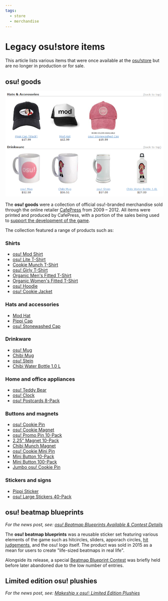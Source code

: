 ```yaml
---
tags:
  - store
  - merchandise
---
```


# Legacy osu!store items

This article lists various items that were once available at the [osu!store](https://osu.ppy.sh/store/listing) but are no longer in production or for sale.

## osu! goods

![osu! goods CafePress page](img/osu-goods.png)

The **osu! goods** were a collection of official osu!-branded merchandise sold through the online retailer [CafePress](https://en.wikipedia.org/wiki/CafePress) from 2009 – 2012. All items were printed and produced by CafePress, with a portion of the sales being used to [support the development of the game](https://osu.ppy.sh/store/listing).

The collection featured a range of products such as:

### Shirts

- [osu! Mod Shirt](https://web.archive.org/web/20120702093250/http://www.cafepress.com/osume.289786473)
- [osu! Lite T-Shirt](https://web.archive.org/web/20120702093250/http://www.cafepress.com/osume.288837174)
- [Cookie Munch T-Shirt](https://web.archive.org/web/20120702093250/http://www.cafepress.com/osume.288838261)
- [osu! Girly T-Shirt](https://web.archive.org/web/20120702093250/http://www.cafepress.com/osume.288831390)
- [Organic Men's Fitted T-Shirt](https://web.archive.org/web/20120702093250/http://www.cafepress.com/osume.439576382)
- [Organic Women's Fitted T-Shirt](https://web.archive.org/web/20120702093250/http://www.cafepress.com/osume.439576381)
- [osu! Hoodie](https://web.archive.org/web/20120702093250/http://www.cafepress.com/osume.295758604)
- [osu! Cookie Jacket](https://web.archive.org/web/20120702093250/http://www.cafepress.com/osume.394638201)

### Hats and accessories

- [Mod Hat](https://web.archive.org/web/20120702093250/http://www.cafepress.com/osume.394644859)
- [Pippi Cap](https://web.archive.org/web/20120702093250/http://www.cafepress.com/osume.394644101)
- [osu! Stonewashed Cap](https://web.archive.org/web/20120702093250/http://www.cafepress.com/osume.394643336)

### Drinkware

- [osu! Mug](https://web.archive.org/web/20120702093250/http://www.cafepress.com/osume.288419419)
- [Chibi Mug](https://web.archive.org/web/20120702093250/http://www.cafepress.com/osume.288434609)
- [osu! Stein](https://web.archive.org/web/20120702093250/http://www.cafepress.com/osume.288717098)
- [Chibi Water Bottle 1.0 L](https://web.archive.org/web/20120702093250/http://www.cafepress.com/osume.394641818)

### Home and office appliances

- [osu! Teddy Bear](https://web.archive.org/web/20120702093250/http://www.cafepress.com/osume.288839612)
- [osu! Clock](https://web.archive.org/web/20120702093250/http://www.cafepress.com/osume.288700999)
- [osu! Postcards 8-Pack](https://web.archive.org/web/20120702093250/http://www.cafepress.com/osume.288843371)

### Buttons and magnets

- [osu! Cookie Pin](https://web.archive.org/web/20120702093250/http://www.cafepress.com/osume.288416528)
- [osu! Cookie Magnet](https://web.archive.org/web/20120702093250/http://www.cafepress.com/osume.288429391)
- [osu! Promo Pin 10-Pack](https://web.archive.org/web/20120702093250/http://www.cafepress.com/osume.288439599)
- [2.25" Magnet 10-Pack](https://web.archive.org/web/20120702093250/http://www.cafepress.com/osume.470631859)
- [Chibi Munch Magnet](https://web.archive.org/web/20120702093250/http://www.cafepress.com/osume.394642312)
- [osu! Cookie Mini Pin](https://web.archive.org/web/20120702093250/http://www.cafepress.com/osume.288416527)
- [Mini Button 10-Pack](https://web.archive.org/web/20120702093250/http://www.cafepress.com/osume.470631599)
- [Mini Button 100-Pack](https://web.archive.org/web/20120702093250/http://www.cafepress.com/osume.510679895)
- [Jumbo osu! Cookie Pin](https://web.archive.org/web/20120702093250/http://www.cafepress.com/osume.288429392)

### Stickers and signs

- [Pippi Sticker](https://web.archive.org/web/20120702093250/http://www.cafepress.com/osume.394644102)
- [osu! Large Stickers 40-Pack](https://web.archive.org/web/20120702093250/http://www.cafepress.com/osume.288841446)

## osu! beatmap blueprints

*For the news post, see: [osu! Beatmap Blueprints Available & Contest Details](https://osu.ppy.sh/home/news/2015-03-20-osu-beatmap-blueprints-available-contest)*

The **osu! beatmap blueprints** was a reusable sticker set featuring various elements of the game such as hitcircles, sliders, apporach circles, [hit judgements](https://osu.ppy.sh/wiki/en/Gameplay/Judgement/osu%21), and the osu! logo itself. The product was sold in 2015 as a mean for users to create "life-sized beatmaps in real life".

Alongside its release, a special [Beatmap Blueprint Contest](https://osu.ppy.sh/community/forums/topics/312138?n=1) was briefly held before later abandoned due to the low number of entries.

## Limited edition osu! plushies

*For the news post, see: [Makeship x osu!: Limited Edition Plushies](https://osu.ppy.sh/home/news/2022-12-10-makeship-x-osu-plushies)*